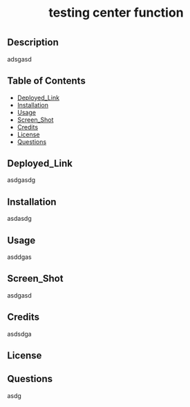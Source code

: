 

# <h1 align="center">  testing center function <h1>

## Description

adsgasd

## Table of Contents 

- [Deployed_Link](#Deployed_Link)
- [Installation](#Installation)
- [Usage](#Usage)
- [Screen_Shot](#Screen_Shot)
- [Credits](#Credits)
- [License](#License)
- [Questions](#Questions)

## Deployed_Link

asdgasdg

## Installation

asdasdg

## Usage

asddgas

## Screen_Shot

asdgasd

## Credits

asdsdga

## License





## Questions

asdg

